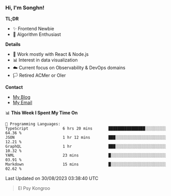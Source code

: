 ### Hi, I'm Songhn!

**TL;DR**

- ✨ Frontend Newbie
- 🎈 Algorithm Enthusiast

**Details**

- 🎯 Work mostly with React & Node.js
- 📊 Interest in data visualization
- ☁️ Current focus on Observability & DevOps domains
- 🏳️ Retired ACMer or OIer

**Contact**
- [My Blog](https://blog.songhn.com)
- [My Email](mailto:songhn233@gmail.com)

<!--START_SECTION:waka-->
📊 **This Week I Spent My Time On** 

```text
💬 Programming Languages: 
TypeScript               6 hrs 20 mins       ████████████████░░░░░░░░░   64.36 % 
JSON                     1 hr 12 mins        ███░░░░░░░░░░░░░░░░░░░░░░   12.21 % 
GraphQL                  1 hr                ███░░░░░░░░░░░░░░░░░░░░░░   10.32 % 
YAML                     23 mins             █░░░░░░░░░░░░░░░░░░░░░░░░   03.91 % 
Markdown                 15 mins             █░░░░░░░░░░░░░░░░░░░░░░░░   02.62 % 
```


 Last Updated on 30/08/2023 03:38:40 UTC
<!--END_SECTION:waka-->

> El Psy Kongroo
